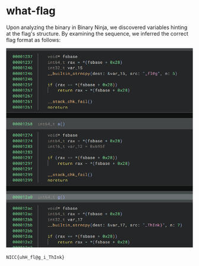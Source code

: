 # what-flag

Upon analyzing the binary in Binary Ninja, we discovered variables hinting at the flag's structure. By examining the sequence, we inferred the correct flag format as follows:

![image](https://github.com/x03ee/SpookyCTF-2024/blob/main/Bin/what-flag/f1.PNG)

```NICC{uhH_fl@g_i_ThInk}``` 

